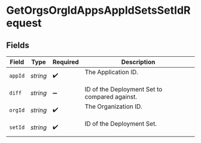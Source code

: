 # GetOrgsOrgIdAppsAppIdSetsSetIdRequest


## Fields

| Field                                         | Type                                          | Required                                      | Description                                   |
| --------------------------------------------- | --------------------------------------------- | --------------------------------------------- | --------------------------------------------- |
| `appId`                                       | *string*                                      | :heavy_check_mark:                            | The Application ID.<br/><br/>                 |
| `diff`                                        | *string*                                      | :heavy_minus_sign:                            | ID of the Deployment Set to compared against. |
| `orgId`                                       | *string*                                      | :heavy_check_mark:                            | The Organization ID.<br/><br/>                |
| `setId`                                       | *string*                                      | :heavy_check_mark:                            | ID of the Deployment Set.<br/><br/>           |